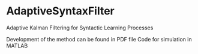 # AdaptiveSyntaxFilter

Adaptive Kalman Filtering for Syntactic Learning Processes

Development of the method can be found in PDF file
Code for simulation in MATLAB 
